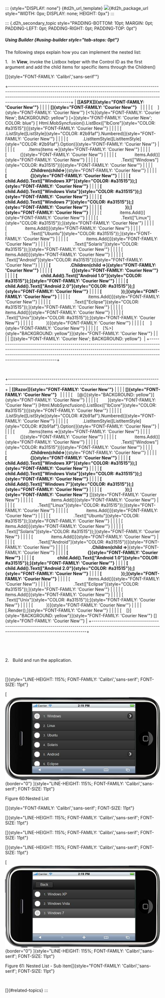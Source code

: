::: {style="DISPLAY: none"}
[](ms-xhelp:///?Id=d2h_url_template){#d2h_url_template} ![](!package_url!){#d2h_package_url style="WIDTH: 0px; DISPLAY: none; HEIGHT: 0px"}
:::

::: {.d2h_secondary_topic style="PADDING-BOTTOM: 10pt; MARGIN: 0pt; PADDING-LEFT: 0pt; PADDING-RIGHT: 0pt; PADDING-TOP: 0pt"}
##### Using Builder {#using-builder style="tab-stops: 0pt"}

The following steps explain how you can implement the nested list:

1.   In **View**, invoke the Listbox helper with the Control ID as the first argument and add the child items for specific items through the Children()

[]{style="FONT-FAMILY: 'Calibri','sans-serif'"} 

+-------------------------------------------------------------------------------------------------------------------------------------------------------------------------------------------------------------------------------------------------------------------------+
| **[\[ASPX\]]{style="FONT-FAMILY: 'Courier New'"}**                                                                                                                                                                                                                      |
|                                                                                                                                                                                                                                                                         |
| **[]{style="FONT-FAMILY: 'Courier New'"}**                                                                                                                                                                                                                              |
|                                                                                                                                                                                                                                                                         |
| [    ]{style="FONT-FAMILY: 'Courier New'"} [\<%]{style="FONT-FAMILY: 'Courier New'; BACKGROUND: yellow"} [=]{style="FONT-FAMILY: 'Courier New'; COLOR: blue"} [ Html.MobSyncfusion().ListBox([\"lbCore\"]{style="COLOR: #a31515"})]{style="FONT-FAMILY: 'Courier New'"} |
|                                                                                                                                                                                                                                                                         |
| [            .ListStyle([ListStyle]{style="COLOR: #2b91af"}.Numbered)]{style="FONT-FAMILY: 'Courier New'"}                                                                                                                                                              |
|                                                                                                                                                                                                                                                                         |
| [            .ListItemStyle([ListItemStyle]{style="COLOR: #2b91af"}.Option)]{style="FONT-FAMILY: 'Courier New'"}                                                                                                                                                        |
|                                                                                                                                                                                                                                                                         |
| [           .Items(items =\>]{style="FONT-FAMILY: 'Courier New'"}                                                                                                                                                                                                       |
|                                                                                                                                                                                                                                                                         |
| [           {]{style="FONT-FAMILY: 'Courier New'"}                                                                                                                                                                                                                      |
|                                                                                                                                                                                                                                                                         |
| [               items.Add()]{style="FONT-FAMILY: 'Courier New'"}                                                                                                                                                                                                        |
|                                                                                                                                                                                                                                                                         |
| [                   .Text([\"Windows\"]{style="COLOR: #a31515"})]{style="FONT-FAMILY: 'Courier New'"}                                                                                                                                                                   |
|                                                                                                                                                                                                                                                                         |
| [                   **.Children(child=\>**]{style="FONT-FAMILY: 'Courier New'"}                                                                                                                                                                                         |
|                                                                                                                                                                                                                                                                         |
| **[                       {]{style="FONT-FAMILY: 'Courier New'"}**                                                                                                                                                                                                      |
|                                                                                                                                                                                                                                                                         |
| **[                           child.Add().Text([\"Windows XP\"]{style="COLOR: #a31515"});]{style="FONT-FAMILY: 'Courier New'"}**                                                                                                                                        |
|                                                                                                                                                                                                                                                                         |
| **[                           child.Add().Text([\"Windows Vista\"]{style="COLOR: #a31515"});]{style="FONT-FAMILY: 'Courier New'"}**                                                                                                                                     |
|                                                                                                                                                                                                                                                                         |
| **[                           child.Add().Text([\"Windows 7\"]{style="COLOR: #a31515"});]{style="FONT-FAMILY: 'Courier New'"}**                                                                                                                                         |
|                                                                                                                                                                                                                                                                         |
| **[                       });]{style="FONT-FAMILY: 'Courier New'"}**                                                                                                                                                                                                    |
|                                                                                                                                                                                                                                                                         |
| [               items.Add()]{style="FONT-FAMILY: 'Courier New'"}                                                                                                                                                                                                        |
|                                                                                                                                                                                                                                                                         |
| [                   .Text([\"Linux\"]{style="COLOR: #a31515"});]{style="FONT-FAMILY: 'Courier New'"}                                                                                                                                                                    |
|                                                                                                                                                                                                                                                                         |
| [               items.Add()]{style="FONT-FAMILY: 'Courier New'"}                                                                                                                                                                                                        |
|                                                                                                                                                                                                                                                                         |
| [                   .Text([\"Ubuntu\"]{style="COLOR: #a31515"});]{style="FONT-FAMILY: 'Courier New'"}                                                                                                                                                                   |
|                                                                                                                                                                                                                                                                         |
| [               items.Add()]{style="FONT-FAMILY: 'Courier New'"}                                                                                                                                                                                                        |
|                                                                                                                                                                                                                                                                         |
| [                   .Text([\"Solaris\"]{style="COLOR: #a31515"});]{style="FONT-FAMILY: 'Courier New'"}                                                                                                                                                                  |
|                                                                                                                                                                                                                                                                         |
| [               items.Add()]{style="FONT-FAMILY: 'Courier New'"}                                                                                                                                                                                                        |
|                                                                                                                                                                                                                                                                         |
| [                   .Text([\"Android\"]{style="COLOR: #a31515"})]{style="FONT-FAMILY: 'Courier New'"}                                                                                                                                                                   |
|                                                                                                                                                                                                                                                                         |
| **[                   .Children(child =\>]{style="FONT-FAMILY: 'Courier New'"}**                                                                                                                                                                                        |
|                                                                                                                                                                                                                                                                         |
| **[                   {]{style="FONT-FAMILY: 'Courier New'"}**                                                                                                                                                                                                          |
|                                                                                                                                                                                                                                                                         |
| **[                       child.Add().Text([\"Android 1.0\"]{style="COLOR: #a31515"});]{style="FONT-FAMILY: 'Courier New'"}**                                                                                                                                           |
|                                                                                                                                                                                                                                                                         |
| **[                       child.Add().Text([\"Android 2.0\"]{style="COLOR: #a31515"});]{style="FONT-FAMILY: 'Courier New'"}**                                                                                                                                           |
|                                                                                                                                                                                                                                                                         |
| **[                   });]{style="FONT-FAMILY: 'Courier New'"}**                                                                                                                                                                                                        |
|                                                                                                                                                                                                                                                                         |
| [               items.Add()]{style="FONT-FAMILY: 'Courier New'"}                                                                                                                                                                                                        |
|                                                                                                                                                                                                                                                                         |
| [                   .Text([\"Eclipse\"]{style="COLOR: #a31515"});]{style="FONT-FAMILY: 'Courier New'"}                                                                                                                                                                  |
|                                                                                                                                                                                                                                                                         |
| [               items.Add()]{style="FONT-FAMILY: 'Courier New'"}                                                                                                                                                                                                        |
|                                                                                                                                                                                                                                                                         |
| [                   .Text([\"Unix\"]{style="COLOR: #a31515"});]{style="FONT-FAMILY: 'Courier New'"}                                                                                                                                                                     |
|                                                                                                                                                                                                                                                                         |
| [           })]{style="FONT-FAMILY: 'Courier New'"}                                                                                                                                                                                                                     |
|                                                                                                                                                                                                                                                                         |
| [     ]{style="FONT-FAMILY: 'Courier New'"}                                                                                                                                                                                                                             |
|                                                                                                                                                                                                                                                                         |
| [    [%\>]{style="BACKGROUND: yellow"}]{style="FONT-FAMILY: 'Courier New'"}                                                                                                                                                                                             |
|                                                                                                                                                                                                                                                                         |
| []{style="FONT-FAMILY: 'Courier New'; BACKGROUND: yellow"}                                                                                                                                                                                                              |
+-------------------------------------------------------------------------------------------------------------------------------------------------------------------------------------------------------------------------------------------------------------------------+

 

+---------------------------------------------------------------------------------------------------------------------------------------------------------+
| **[\[Razor\]]{style="FONT-FAMILY: 'Courier New'"}**                                                                                                     |
|                                                                                                                                                         |
| **[]{style="FONT-FAMILY: 'Courier New'"}**                                                                                                              |
|                                                                                                                                                         |
| [    [\@{]{style="BACKGROUND: yellow"}]{style="FONT-FAMILY: 'Courier New'"}                                                                             |
|                                                                                                                                                         |
| [        ]{style="FONT-FAMILY: 'Courier New'"} [Html.MobSyncfusion().ListBox([\"lbCore\"]{style="COLOR: #a31515"})]{style="FONT-FAMILY: 'Courier New'"} |
|                                                                                                                                                         |
| [            .ListStyle([ListStyle]{style="COLOR: #2b91af"}.Numbered)]{style="FONT-FAMILY: 'Courier New'"}                                              |
|                                                                                                                                                         |
| [            .ListItemStyle([ListItemStyle]{style="COLOR: #2b91af"}.Option)]{style="FONT-FAMILY: 'Courier New'"}                                        |
|                                                                                                                                                         |
| [           .Items(items =\>]{style="FONT-FAMILY: 'Courier New'"}                                                                                       |
|                                                                                                                                                         |
| [           {]{style="FONT-FAMILY: 'Courier New'"}                                                                                                      |
|                                                                                                                                                         |
| [               items.Add()]{style="FONT-FAMILY: 'Courier New'"}                                                                                        |
|                                                                                                                                                         |
| [                   .Text([\"Windows\"]{style="COLOR: #a31515"})]{style="FONT-FAMILY: 'Courier New'"}                                                   |
|                                                                                                                                                         |
| [                   **.Children(child=\>**]{style="FONT-FAMILY: 'Courier New'"}                                                                         |
|                                                                                                                                                         |
| **[                       {]{style="FONT-FAMILY: 'Courier New'"}**                                                                                      |
|                                                                                                                                                         |
| **[                           child.Add().Text([\"Windows XP\"]{style="COLOR: #a31515"});]{style="FONT-FAMILY: 'Courier New'"}**                        |
|                                                                                                                                                         |
| **[                           child.Add().Text([\"Windows Vista\"]{style="COLOR: #a31515"});]{style="FONT-FAMILY: 'Courier New'"}**                     |
|                                                                                                                                                         |
| **[                           child.Add().Text([\"Windows 7\"]{style="COLOR: #a31515"});]{style="FONT-FAMILY: 'Courier New'"}**                         |
|                                                                                                                                                         |
| **[                       });]{style="FONT-FAMILY: 'Courier New'"}** []{style="FONT-FAMILY: 'Courier New'"}                                             |
|                                                                                                                                                         |
| [               items.Add()]{style="FONT-FAMILY: 'Courier New'"}                                                                                        |
|                                                                                                                                                         |
| [                   .Text([\"Linux\"]{style="COLOR: #a31515"});]{style="FONT-FAMILY: 'Courier New'"}                                                    |
|                                                                                                                                                         |
| [               items.Add()]{style="FONT-FAMILY: 'Courier New'"}                                                                                        |
|                                                                                                                                                         |
| [                   .Text([\"Ubuntu\"]{style="COLOR: #a31515"});]{style="FONT-FAMILY: 'Courier New'"}                                                   |
|                                                                                                                                                         |
| [               items.Add()]{style="FONT-FAMILY: 'Courier New'"}                                                                                        |
|                                                                                                                                                         |
| [                   .Text([\"Solaris\"]{style="COLOR: #a31515"});]{style="FONT-FAMILY: 'Courier New'"}                                                  |
|                                                                                                                                                         |
| [               items.Add()]{style="FONT-FAMILY: 'Courier New'"}                                                                                        |
|                                                                                                                                                         |
| [                   .Text([\"Android\"]{style="COLOR: #a31515"})]{style="FONT-FAMILY: 'Courier New'"}                                                   |
|                                                                                                                                                         |
| [                   **.Children(child =\>**]{style="FONT-FAMILY: 'Courier New'"}                                                                        |
|                                                                                                                                                         |
| **[                   {]{style="FONT-FAMILY: 'Courier New'"}**                                                                                          |
|                                                                                                                                                         |
| **[                       child.Add().Text([\"Android 1.0\"]{style="COLOR: #a31515"});]{style="FONT-FAMILY: 'Courier New'"}**                           |
|                                                                                                                                                         |
| **[                       child.Add().Text([\"Android 2.0\"]{style="COLOR: #a31515"});]{style="FONT-FAMILY: 'Courier New'"}**                           |
|                                                                                                                                                         |
| **[                   });]{style="FONT-FAMILY: 'Courier New'"}**                                                                                        |
|                                                                                                                                                         |
| [               items.Add()]{style="FONT-FAMILY: 'Courier New'"}                                                                                        |
|                                                                                                                                                         |
| [                   .Text([\"Eclipse\"]{style="COLOR: #a31515"});]{style="FONT-FAMILY: 'Courier New'"}                                                  |
|                                                                                                                                                         |
| [               items.Add()]{style="FONT-FAMILY: 'Courier New'"}                                                                                        |
|                                                                                                                                                         |
| [                   .Text([\"Unix\"]{style="COLOR: #a31515"});]{style="FONT-FAMILY: 'Courier New'"}                                                     |
|                                                                                                                                                         |
| [           })]{style="FONT-FAMILY: 'Courier New'"}                                                                                                     |
|                                                                                                                                                         |
| [.Render();]{style="FONT-FAMILY: 'Courier New'"}                                                                                                        |
|                                                                                                                                                         |
| [    [}]{style="BACKGROUND: yellow"}]{style="FONT-FAMILY: 'Courier New'"} []{style="FONT-FAMILY: 'Courier New'"}                                        |
+---------------------------------------------------------------------------------------------------------------------------------------------------------+

 

 

2.   Build and run the application.

 

[]{style="LINE-HEIGHT: 115%; FONT-FAMILY: 'Calibri','sans-serif'; FONT-SIZE: 11pt"} 

[ ![Description: C:\\Users\\krishnarajd\\Desktop\\neslist.png](ImagesExt/image103_130.jpg){border="0"} ]{style="LINE-HEIGHT: 115%; FONT-FAMILY: 'Calibri','sans-serif'; FONT-SIZE: 11pt"}

Figure 60:Nested List

[]{style="FONT-FAMILY: 'Calibri','sans-serif'; FONT-SIZE: 11pt"} 

[]{style="LINE-HEIGHT: 115%; FONT-FAMILY: 'Calibri','sans-serif'; FONT-SIZE: 11pt"} 

[]{style="LINE-HEIGHT: 115%; FONT-FAMILY: 'Calibri','sans-serif'; FONT-SIZE: 11pt"} 

[]{style="LINE-HEIGHT: 115%; FONT-FAMILY: 'Calibri','sans-serif'; FONT-SIZE: 11pt"} 

[ ![Description: C:\\Users\\krishnarajd\\Desktop\\chlst.png](ImagesExt/image103_131.jpg){border="0"} ]{style="LINE-HEIGHT: 115%; FONT-FAMILY: 'Calibri','sans-serif'; FONT-SIZE: 11pt"}

Figure 61: Nested List - Sub item[]{style="FONT-FAMILY: 'Calibri','sans-serif'; FONT-SIZE: 11pt"}

 

[]{#related-topics}
:::
